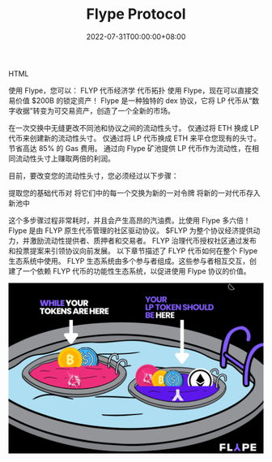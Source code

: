 ﻿---
title: "Flype Protocol"
description: “Flype 是一种 DeFi 协议，它允许流动性提供者通过一个名为“Flypping”的操作在流动性头寸、协议和网络之间进行切换。"
date: 2022-07-31T00:00:00+08:00
lastmod: 2022-07-31T00:00:00+08:00
draft: false
authors: ["Metabd"]
featuredImage: "flype-protocol.png"
tags: ["DeFi","Flype Protocol"]
categories: ["nfts"]
nfts: ["DeFi"]
blockchain: ""
website: "https://flype.fi/"
twitter: "https://twitter.com/FlypeProtocol"
discord: "https://discord.gg/flype"
telegram: ""
github: ""
youtube: ""
twitch: ""
facebook: ""
instagram: ""
reddit: ""
medium: "https://medium.com/@flype.protocol"
steam: ""
gitbook: ""
googleplay: ""
appstore: ""
status: "Live"
weight: 
lightgallery: true
toc: true
pinned: false
recommend: false
recommend1: false
---
HTML






使用 Flype，您可以： FLYP 代币经济学 代币拓扑
使用 Flype，现在可以直接交易价值 $200B 的锁定资产！
Flype 是一种独特的 dex 协议，它将 LP 代币从“数字收据”转变为可交易资产，创造了一个全新的市场。

  在一次交换中无缝更改不同池和协议之间的流动性头寸。
  仅通过将 ETH 换成 LP 代币来创建新的流动性头寸。
  仅通过将 LP 代币换成 ETH 来平仓您现有的头寸。
  节省高达 85% 的 Gas 费用。
  通过向 Flype 矿池提供 LP 代币作为流动性，在相同流动性头寸上赚取两倍的利润。

目前，要改变您的流动性头寸，您必须经过以下步骤：

  提取您的基础代币对
  将它们中的每一个交换为新的一对令牌
  将新的一对代币存入新池中

这个多步骤过程非常耗时，并且会产生高昂的汽油费。比使用 Flype 多六倍！
Flype 是由 FLYP 原生代币管理的社区驱动协议。 $FLYP 为整个协议经济提供动力，并激励流动性提供者、质押者和交易者。 FLYP 治理代币授权社区通过发布和投票提案来引领协议向前发展。
以下章节描述了 FLYP 代币如何在整个 Flype 生态系统中使用。
FLYP 生态系统由多个参与者组成。这些参与者相互交互，创建了一个依赖 FLYP 代币的功能性生态系统，以促进使用 Flype 协议的价值。

![flypeprotocol-dapp-defi-ethereum-image1_d31820b0c2948e13c96a99bf71dba049](flypeprotocol-dapp-defi-ethereum-image1_d31820b0c2948e13c96a99bf71dba049.png)